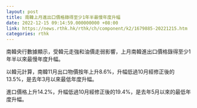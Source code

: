 ```yaml
---
layout: post
title: 南韓上月進出口價格錄得至少1年半最慢年度升幅
date: 2022-12-15 09:14:59.000000000 +08:00
link: https://news.rthk.hk/rthk/ch/component/k2/1679885-20221215.htm
categories: rthk
---
```


南韓央行數據顯示，受韓元走強和油價走弱影響，上月南韓進出口價格錄得至少1年半以來最慢年度升幅。

以韓元計算，南韓11月出口物價按年上升8.6%，升幅低過10月經修正後的13.5%，是去年3月以來最低年度升幅。

進口價格上升14.2%，升幅低過10月經修正後的19.4%，是去年5月以來的最低年度升幅。
